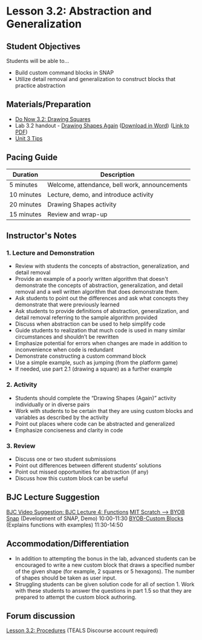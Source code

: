 <!-- REVISED -->
# Lesson 3.2: Abstraction and Generalization

## Student Objectives

Students will be able to...

- Build custom command blocks in SNAP
- Utilize detail removal and generalization to construct blocks that practice abstraction

## Materials/Preparation

- [Do Now 3.2: Drawing Squares](do_now_32.md)
- Lab 3.2 handout - [Drawing Shapes Again](lab_32.md) ([Download in Word](https://github.com/TEALSK12/introduction-to-computer-science/raw/master/Unit%203%20Word/Lab%203.2%20Drawing%20Shapes%20Again.docx)) ([Link to PDF](https://github.com/TEALSK12/introduction-to-computer-science/raw/master/Unit%203%20PDF/Lab%203.2%20Drawing%20Shapes%20Again.pdf))
- [Unit 3 Tips](unit_3_tips.md)

## Pacing Guide

| Duration   | Description                                     |
| ---------- | ----------------------------------------------- |
| 5 minutes  | Welcome, attendance, bell work, announcements   |
| 10 minutes | Lecture, demo, and introduce activity           |
| 20 minutes | Drawing Shapes activity                         |
| 15 minutes | Review and wrap-up                              |

## Instructor's Notes

### 1. Lecture and Demonstration

- Review with students the concepts of abstraction, generalization, and detail removal
- Provide an example of a poorly written algorithm that doesn't demonstrate the concepts of abstraction, generalization, and detail removal and a well written algorithm that does demonstrate them.  
- Ask students to point out the differences and ask what concepts they demonstrate that were previously learned
- Ask students to provide definitions of abstraction, generalization, and detail removal referring to the sample algorithm provided
- Discuss when abstraction can be used to help simplify code
- Guide students to realization that much code is used in many similar circumstances and shouldn’t be rewritten
- Emphasize potential for errors when changes are made in addition to inconvenience when code is redundant
- Demonstrate constructing a custom command block
- Use a simple example, such as jumping (from the platform game)
- If needed, use part 2.1 (drawing a square) as a further example

### 2. Activity

- Students should complete the “Drawing Shapes (Again)” activity individually or in diverse pairs
- Work with students to be certain that they are using custom blocks and variables as described by the activity
- Point out places where code can be abstracted and generalized
- Emphasize conciseness and clarity in code

### 3. Review

- Discuss one or two student submissions
- Point out differences between different students’ solutions
- Point out missed opportunities for abstraction (if any)
- Discuss how this custom block can be useful

## BJC Lecture Suggestion

[BJC Video Suggestion: BJC Lecture 4: Functions](https://www.youtube.com/watch?v=_uKCBmQEf5w)
[MIT Scratch --> BYOB Snap](http://www.youtube.com/watch?v=_uKCBmQEf5w&t=10m0s)  (Development of SNAP, Demo) 10:00-11:30
[BYOB-Custom Blocks](http://www.youtube.com/watch?v=_uKCBmQEf5w&t=10m0s)  (Explains functions with examples)   11:30-14:50

## Accommodation/Differentiation

- In addition to attempting the bonus in the lab, advanced students can be encouraged to write a new custom block that draws a specified number of the given shape (for example, 2 squares or 5 hexagons).  The number of shapes should be taken as user input.
- Struggling students can be given solution code for all of section 1.  Work with these students to answer the questions in part 1.5 so that they are prepared to attempt the custom block authoring.

## Forum discussion

[Lesson 3.2: Procedures](https://forums.tealsk12.org/c/intro-unit-3-variables-and-customization/lesson-3-2-abstraction-and-generalization/143) (TEALS Discourse account required)
